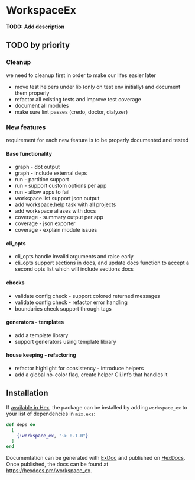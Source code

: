 # WorkspaceEx

**TODO: Add description**

## TODO by priority

### Cleanup

we need to cleanup first in order to make our lifes easier later

- move test helpers under lib (only on test env initially) and document them
  properly
- refactor all existing tests and improve test coverage
- document all modules
- make sure lint passes (credo, doctor, dialyzer)

### New features

requirement for each new feature is to be properly documented and
tested

#### Base functionality

- graph - dot output
- graph - include external deps
- run - partition support
- run - support custom options per app
- run - allow apps to fail
- workspace.list support json output
- add workspace.help task with all projects
- add workspace aliases with docs
- coverage - summary output per app
- coverage - json exporter
- coverage - explain module issues

#### cli_opts

- cli_opts handle invalid arguments and raise early
- cli_opts support sections in docs, and update docs function to accept a
  second opts list which will include sections docs

#### checks

- validate config check - support colored returned messages
- validate config check - refactor error handling
- boundaries check support through tags

#### generators - templates

- add a template library
- support generators using template library

#### house keeping - refactoring

- refactor highlight for consistency - introduce helpers
- add a global no-color flag, create helper Cli.info that handles it

## Installation

If [available in Hex](https://hex.pm/docs/publish), the package can be installed
by adding `workspace_ex` to your list of dependencies in `mix.exs`:

```elixir
def deps do
  [
    {:workspace_ex, "~> 0.1.0"}
  ]
end
```

Documentation can be generated with [ExDoc](https://github.com/elixir-lang/ex_doc)
and published on [HexDocs](https://hexdocs.pm). Once published, the docs can
be found at <https://hexdocs.pm/workspace_ex>.
